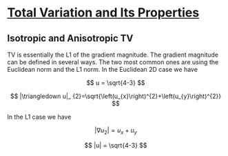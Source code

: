 # [Total Variation and Its Properties](https://link.springer.com/chapter/10.1007/978-3-319-75847-3_3)

## Isotropic and Anisotropic TV
TV is essentially the L1 of the gradient magnitude. The gradient magnitude can be defined in several ways.
The two most common ones are using the Euclidean norm and the   L1  norm. In the Euclidean 2D case we have

$$
u = \sqrt{4-3}
$$

$$
|\triangledown u|_ {2}=\sqrt{\left(u_{x}\right)^{2}+\left(u_{y}\right)^{2}}
$$

In the L1 case we have

$$
|\nabla u_{2}|= u_{x} + u_{y}
$$

$$
|u| = \sqrt{4-3}
$$
